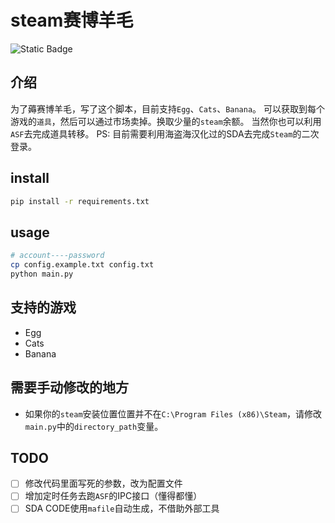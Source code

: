 #  steam赛博羊毛

![Static Badge](https://img.shields.io/badge/v3.10.*-blue?style=flat&logo=python&logoColor=white&labelColor=gray)

## 介绍

为了薅赛博羊毛，写了这个脚本，目前支持`Egg`、`Cats`、`Banana`。
可以获取到每个游戏的`道具`，然后可以通过市场卖掉。换取少量的`steam`余额。
当然你也可以利用`ASF`去完成道具转移。
PS: 目前需要利用海盗海汉化过的SDA去完成`Steam`的二次登录。
## install

```bash
pip install -r requirements.txt
```

## usage

```bash
# account----password
cp config.example.txt config.txt
python main.py
```

## 支持的游戏
- Egg
- Cats
- Banana

## 需要手动修改的地方

- 如果你的`steam`安装位置位置并不在`C:\Program Files (x86)\Steam`，请修改`main.py`中的`directory_path`变量。

## TODO
- [ ] 修改代码里面写死的参数，改为配置文件
- [ ] 增加定时任务去跑`ASF`的IPC接口（懂得都懂）
- [ ] SDA CODE使用`mafile`自动生成，不借助外部工具